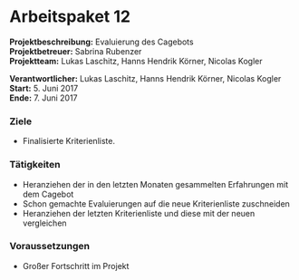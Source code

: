 # Arbeitspaket 12
**Projektbeschreibung:** Evaluierung des Cagebots  
**Projektbetreuer:** Sabrina Rubenzer  
**Projektteam:** Lukas Laschitz, Hanns Hendrik Körner, Nicolas Kogler  

**Verantwortlicher:** Lukas Laschitz, Hanns Hendrik Körner, Nicolas Kogler  
**Start:** 5. Juni 2017  
**Ende:** 7. Juni 2017

### Ziele
- Finalisierte Kriterienliste.

### Tätigkeiten
- Heranziehen der in den letzten Monaten gesammelten Erfahrungen mit dem Cagebot
- Schon gemachte Evaluierungen auf die neue Kriterienliste zuschneiden
- Heranziehen der letzten Kriterienliste und diese mit der neuen vergleichen

### Voraussetzungen
- Großer Fortschritt im Projekt
